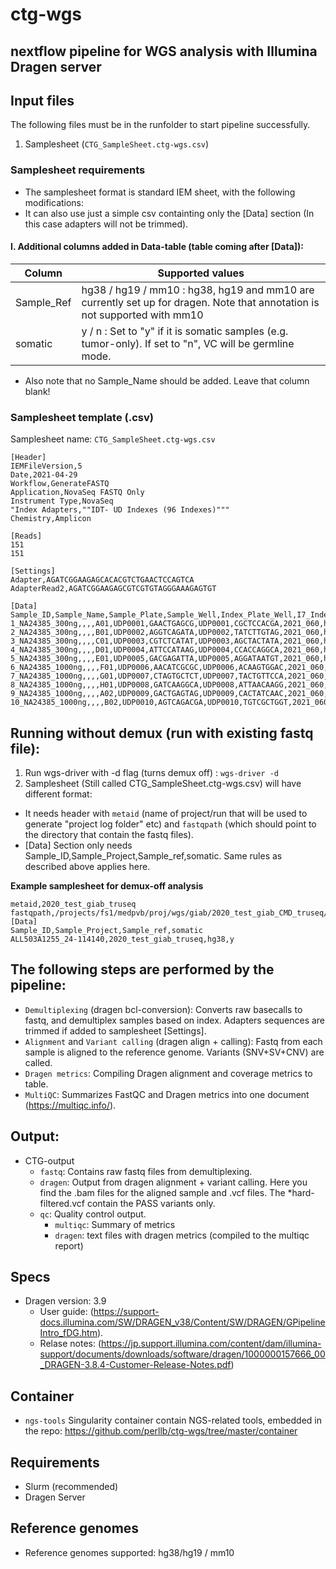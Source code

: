 # ctg-wgs 
## nextflow pipeline for WGS analysis with Illumina Dragen server

## Input files
The following files must be in the runfolder to start pipeline successfully.

1. Samplesheet (`CTG_SampleSheet.ctg-wgs.csv`)

### Samplesheet requirements

- The samplesheet format is standard IEM sheet, with the following modifications:
- It can also use just a simple csv containting only the [Data] section (In this case adapters will not be trimmed). 

#### I. Additional columns added in Data-table (table coming after [Data]):

| Column | Supported values |
| ------ | -------- |
| Sample_Ref | hg38 / hg19 / mm10 : hg38, hg19 and mm10 are currently set up for dragen. Note that annotation is not supported with mm10 |
| somatic | y / n : Set to "y" if it is somatic samples (e.g. tumor-only). If set to "n", VC will be germline mode. |

- Also note that no Sample_Name should be added. Leave that column blank!

### Samplesheet template (.csv)

Samplesheet name: `CTG_SampleSheet.ctg-wgs.csv`

```
[Header]
IEMFileVersion,5
Date,2021-04-29
Workflow,GenerateFASTQ
Application,NovaSeq FASTQ Only
Instrument Type,NovaSeq
"Index Adapters,""IDT- UD Indexes (96 Indexes)"""
Chemistry,Amplicon

[Reads]
151
151

[Settings]
Adapter,AGATCGGAAGAGCACACGTCTGAACTCCAGTCA
AdapterRead2,AGATCGGAAGAGCGTCGTGTAGGGAAAGAGTGT

[Data]
Sample_ID,Sample_Name,Sample_Plate,Sample_Well,Index_Plate_Well,I7_Index_ID,index,I5_Index_ID,index2,Sample_Project,Sample_ref,somatic
1_NA24385_300ng,,,,A01,UDP0001,GAACTGAGCG,UDP0001,CGCTCCACGA,2021_060,hg38,y
2_NA24385_300ng,,,,B01,UDP0002,AGGTCAGATA,UDP0002,TATCTTGTAG,2021_060,hg38,y
3_NA24385_300ng,,,,C01,UDP0003,CGTCTCATAT,UDP0003,AGCTACTATA,2021_060,hg38,y
4_NA24385_300ng,,,,D01,UDP0004,ATTCCATAAG,UDP0004,CCACCAGGCA,2021_060,hg38,y
5_NA24385_300ng,,,,E01,UDP0005,GACGAGATTA,UDP0005,AGGATAATGT,2021_060,hg38,y
6_NA24385_1000ng,,,,F01,UDP0006,AACATCGCGC,UDP0006,ACAAGTGGAC,2021_060,hg38,y
7_NA24385_1000ng,,,,G01,UDP0007,CTAGTGCTCT,UDP0007,TACTGTTCCA,2021_060,hg38,y
8_NA24385_1000ng,,,,H01,UDP0008,GATCAAGGCA,UDP0008,ATTAACAAGG,2021_060,hg38,y
9_NA24385_1000ng,,,,A02,UDP0009,GACTGAGTAG,UDP0009,CACTATCAAC,2021_060,hg38,y
10_NA24385_1000ng,,,,B02,UDP0010,AGTCAGACGA,UDP0010,TGTCGCTGGT,2021_060,hg38,y 
```
## Running without demux (run with existing fastq file):

1. Run wgs-driver with -d flag (turns demux off) : `wgs-driver -d`
2. Samplesheet (Still called CTG_SampleSheet.ctg-wgs.csv) will have different format:
- It needs header with `metaid` (name of project/run that will be used to generate "project log folder" etc) and `fastqpath` (which should point to the directory that contain the fastq files).
- [Data] Section only needs Sample_ID,Sample_Project,Sample_ref,somatic. Same rules as described above applies here.

**Example samplesheet for demux-off analysis**
```
metaid,2020_test_giab_truseq
fastqpath,/projects/fs1/medpvb/proj/wgs/giab/2020_test_giab_CMD_truseq/fastq/
[Data]
Sample_ID,Sample_Project,Sample_ref,somatic
ALL503A1255_24-114140,2020_test_giab_truseq,hg38,y
```

## The following steps are performed by the pipeline:

* `Demultiplexing` (dragen bcl-conversion): Converts raw basecalls to fastq, and demultiplex samples based on index. Adapters sequences are trimmed if added to samplesheet [Settings].
* `Alignment` and `Variant calling` (dragen align + calling): Fastq from each sample is aligned to the reference genome. Variants (SNV+SV+CNV) are called.
* `Dragen metrics`: Compiling Dragen alignment and coverage metrics to table.
* `MultiQC`: Summarizes FastQC and Dragen metrics into one document (https://multiqc.info/).

## Output:
* CTG-output
    * `fastq`: Contains raw fastq files from demultiplexing.
    * `dragen`: Output from dragen alignment + variant calling. Here you find the .bam files for the aligned sample and .vcf files. The *hard-filtered.vcf contain the PASS variants only.
    * `qc`: Quality control output. 
      * `multiqc`: Summary of metrics 
      * `dragen`: text files with dragen metrics (compiled to the multiqc report)

## Specs
- Dragen version: 3.9
    - User guide: (https://support-docs.illumina.com/SW/DRAGEN_v38/Content/SW/DRAGEN/GPipelineIntro_fDG.htm). 
    - Relase notes: (https://jp.support.illumina.com/content/dam/illumina-support/documents/downloads/software/dragen/1000000157666_00_DRAGEN-3.8.4-Customer-Release-Notes.pdf)

## Container
- `ngs-tools` Singularity container contain NGS-related tools, embedded in the repo: 
https://github.com/perllb/ctg-wgs/tree/master/container 

## Requirements
- Slurm (recommended)
- Dragen Server

## Reference genomes
- Reference genomes supported: hg38/hg19 / mm10




